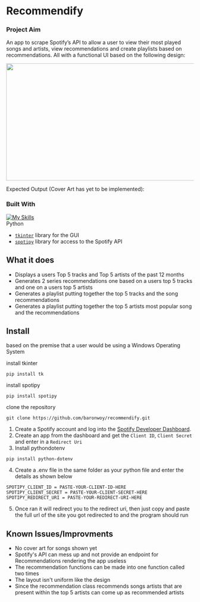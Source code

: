 # Recommendify
### Project Aim
 An app to scrape Spotify’s API to allow a user to view their most played songs and artists, view recommendations and create playlists based on recommendations. All with a functional UI based on the following design: <br>
 
<img src="https://github.com/baronwoy/Recommendify/assets/157763277/c0606576-02a2-449e-a663-4461b4111407" width="750" height="314.06">

Expected Output (Cover Art has yet to be implemented):


### Built With

[![My Skills](https://skillicons.dev/icons?i=py)](https://skillicons.dev) <br />
Python

* [`tkinter`](https://tkdocs.com/tutorial/index.html) library for the GUI
* [`spotipy`](https://spotipy.readthedocs.io/en/2.22.1/) library for access to the Spotify API
  
## What it does
* Displays a users Top 5 tracks and Top 5 artists of the past 12 months
* Generates 2 series recommendations one based on a users top 5 tracks and one on a users top 5 artists
* Generates a playlist putting together the top 5 tracks and the song recommendations
* Generates a playlist putting together the top 5 artists most popular song and the recommendations
  
## Install
based on the premise that a user would be using a Windows Operating System <br/>

install tkinter
```
pip install tk
```
install spotipy
```
pip install spotipy
```
clone the repository
```
git clone https://github.com/baronwoy/recommendify.git
```
1. Create a Spotify account and log into the [Spotify Developer Dashboard](https://developer.spotify.com). 
2. Create an app from the dashboard and get the `Client ID`, `Client Secret` and enter in a `Redirect Uri`
3. Install pythondotenv
```
pip install python-dotenv
```

4. Create a .env file in the same folder as your python file and enter the details as shown below

```properties
SPOTIPY_CLIENT_ID = PASTE-YOUR-CLIENT-ID-HERE
SPOTIPY_CLIENT_SECRET = PASTE-YOUR-CLIENT-SECRET-HERE
SPOTIPY_REDIRECT_URI = PASTE-YOUR-REDIRECT-URI-HERE
```
5. Once ran it will redirect you to the redirect uri, then just copy and paste the full url of the site you got redirected to and the program should run

## Known Issues/Improvments
* No cover art for songs shown yet
* Spotify's API can mess up and not provide an endpoint for Recommendations rendering the app useless
* The recommendation functions can be made into one function called two times
* The layout isn't uniform like the design
* Since the recommendation class recommends songs artists that are present within the top 5 artists can come up as recommended artists
  
